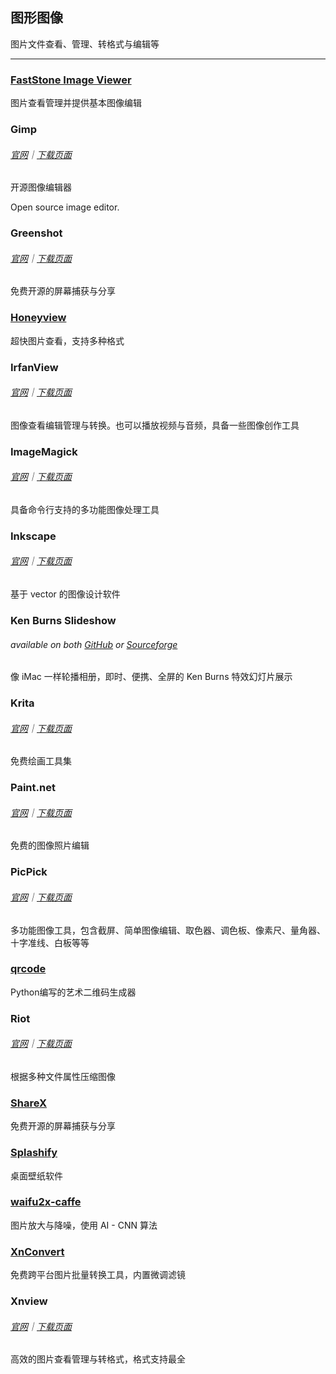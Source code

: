 ## 图形图像

图片文件查看、管理、转格式与编辑等

---

### [FastStone Image Viewer](http://www.faststone.org/) 

图片查看管理并提供基本图像编辑

### Gimp 

###### [官网](https://www.gimp.org/)｜[下载页面](https://www.gimp.org/downloads/)

开源图像编辑器

Open source image editor.

### Greenshot 

###### [官网](http://getgreenshot.org/)｜[下载页面](http://getgreenshot.org/downloads/)

免费开源的屏幕捕获与分享

### [Honeyview](http://www.bandisoft.com/honeyview/) 

超快图片查看，支持多种格式

### IrfanView 

###### [官网](http://www.irfanview.com/)｜[下载页面](http://www.irfanview.com/main_download_engl.htm)

图像查看编辑管理与转换。也可以播放视频与音频，具备一些图像创作工具

### ImageMagick 

###### [官网](https://www.imagemagick.org/script/index.php)｜[下载页面](https://www.imagemagick.org/script/download.php)

具备命令行支持的多功能图像处理工具

### Inkscape 

###### [官网](https://inkscape.org/en/)｜[下载页面](https://inkscape.org/en/download/windows/)

基于 vector 的图像设计软件

### Ken Burns Slideshow 

###### available on both [GitHub](https://github.com/changbowen/Ken-Burns-Slideshow) or [Sourceforge](https://sourceforge.net/projects/ken-burns-slideshow/)

像 iMac 一样轮播相册，即时、便携、全屏的 Ken Burns 特效幻灯片展示

### Krita 

###### [官网](https://krita.org/en/)｜[下载页面](https://krita.org/en/download/krita-desktop/)

免费绘画工具集

### Paint.net 

###### [官网](https://www.getpaint.net/index.html)｜[下载页面](https://www.getpaint.net/download.html)

免费的图像照片编辑

### PicPick 

###### [官网](http://ngwin.com/picpick)｜[下载页面](http://ngwin.com/picpick/download)

多功能图像工具，包含截屏、简单图像编辑、取色器、调色板、像素尺、量角器、十字准线、白板等等

### [qrcode](https://github.com/sylnsfar/qrcode) 

Python编写的艺术二维码生成器

### Riot 

###### [官网](http://luci.criosweb.ro/riot/)｜[下载页面](http://luci.criosweb.ro/riot/download/)

根据多种文件属性压缩图像

### [ShareX](https://getsharex.com/) 

免费开源的屏幕捕获与分享

### [Splashify](https://splashify.net/) 

桌面壁纸软件

### [waifu2x-caffe](https://github.com/lltcggie/waifu2x-caffe)  

图片放大与降噪，使用 AI - CNN 算法

### [XnConvert](http://www.xnview.com/en/xnconvert/) 

免费跨平台图片批量转换工具，内置微调滤镜

### Xnview 

###### [官网](http://www.xnview.com/en/)｜[下载页面](http://www.xnview.com/en/xnview/#downloads)

高效的图片查看管理与转格式，格式支持最全
